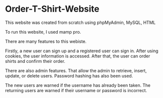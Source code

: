 # Order-T-Shirt-Website
This website was created from scratch using phpMyAdmin, MySQL, HTML

To run this website, I used mamp pro. 

There are many features to this webiste. 

Firstly, a new user can sign up and a registered user can sign in. After using cookies, the user information is accessed.
After that, the user can order shirts and confirm their order.

There are also admin features.
That allow the admin to retrieve, insert, update, or delete users.
Password hashing has also been used.

The new users are warned if the username has already been taken.
The returning users are warned if their username or password is incorrect.
